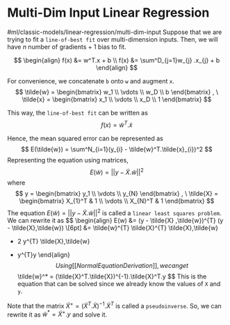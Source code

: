 # Multi-Dim Input Linear Regression
#ml/classic-models/linear-regression/multi-dim-input
Suppose that we are trying to fit a `line-of-best fit` over multi-dimension inputs.
Then, we will have $n$ number of gradients + 1 bias to fit.

$$
\begin{align}
f(x) &= w^T.x + b \\
f(x) &= \sum^D_{j=1}w_{j} .x_{j} + b
\end{align}
$$

For convenience, we concatenate `b` onto `w` and augment `x`.
$$
\tilde{w} =
\begin{bmatrix}
w_1 \\
\vdots \\
w_D \\
b
\end{bmatrix}
, \
\tilde{x} =
\begin{bmatrix}
x_1 \\
\vdots \\
x_D \\
1
\end{bmatrix}
$$

This way, the `line-of-best fit` can be written as 
$$
f(x) = \tilde{w}^T.\tilde{x}
$$

Hence, the mean squared error can be represented as 
$$
E(\tilde{w}) = \sum^N_{i=1}(y_{i} - \tilde{w}^T.\tilde{x}_{i})^2
$$
Representing the equation using matrices,
$$
E(\tilde{w}) = ||y - \tilde{X}.\tilde{w}||^2
$$
where
$$
y =
\begin{bmatrix}
y_1 \\
\vdots \\
y_{N} 
\end{bmatrix}
, \
\tilde{X} =
\begin{bmatrix}
X_{1}^T & 1 \\
\vdots \\
X_{N}^T & 1
\end{bmatrix}
$$
The equation $E(\tilde{w}) = ||y - \tilde{X}.\tilde{w}||^2$ is called a `linear least squares problem`.
We can rewrite it as
$$
\begin{align}
E(w) &= (y - \tilde{X} \,\tilde{w})^{T} (y - \tilde{X}\,\tilde{w}) \\[6pt]
&= \tilde{w}^{T} \tilde{X}^{T} \tilde{X}\,\tilde{w}
- 2 y^{T} \tilde{X}\,\tilde{w}
+ y^{T}y
\end{align}
$$
Using [[Normal Equation Derivation]], we can get
$$
\tilde{w}^* = (\tilde{X}^T.\tilde{X})^{-1}.\tilde{X}^T.y
$$
This is the equation that can be solved since we already know the values of `X` and `y`.

Note that the matrix $\tilde{X}^+ =  (\tilde{X}^T.\tilde{X})^{-1}.\tilde{X}^T$ is called a `pseudoinverse`.
So, we can rewrite it as $\tilde{w}^* = \tilde{X}^+.y$ and solve it.